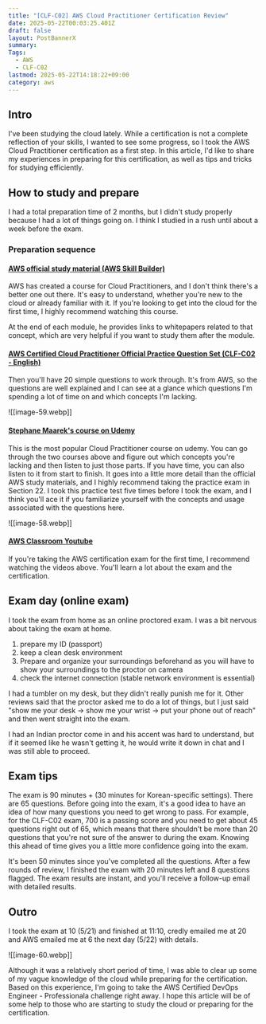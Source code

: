 ```yaml
---
title: "[CLF-C02] AWS Cloud Practitioner Certification Review"
date: 2025-05-22T00:03:25.401Z
draft: false
layout: PostBannerX
summary:
Tags:
  - AWS
  - CLF-C02
lastmod: 2025-05-22T14:18:22+09:00
category: aws
---
```


## Intro

I've been studying the cloud lately. While a certification is not a complete reflection of your skills, I wanted to see some progress, so I took the AWS Cloud Practitioner certification as a first step. In this article, I'd like to share my experiences in preparing for this certification, as well as tips and tricks for studying efficiently.

## How to study and prepare

I had a total preparation time of 2 months, but I didn't study properly because I had a lot of things going on. I think I studied in a rush until about a week before the exam.

### Preparation sequence

#### [AWS official study material (AWS Skill Builder)](https://explore.skillbuilder.aws/learn/courses/13522/aws-cloud-practitioner-essentials-hangug-eo)

AWS has created a course for Cloud Practitioners, and I don't think there's a better one out there. It's easy to understand, whether you're new to the cloud or already familiar with it. If you're looking to get into the cloud for the first time, I highly recommend watching this course.

At the end of each module, he provides links to whitepapers related to that concept, which are very helpful if you want to study them after the module.

#### [AWS Certified Cloud Practitioner Official Practice Question Set (CLF-C02 - English)](https://explore.skillbuilder.aws/learn/courses/16814/aws-certified-cloud-practitioner-official-practice-question-set-clf-c02-hangug-eo/lessons)

Then you'll have 20 simple questions to work through. It's from AWS, so the questions are well explained and I can see at a glance which questions I'm spending a lot of time on and which concepts I'm lacking.

![[image-59.webp]]

#### [Stephane Maarek's course on Udemy](https://www.udemy.com/course/aws-certified-cloud-practitioner-new/)

This is the most popular Cloud Practitioner course on udemy. You can go through the two courses above and figure out which concepts you're lacking and then listen to just those parts. If you have time, you can also listen to it from start to finish. It goes into a little more detail than the official AWS study materials, and I highly recommend taking the practice exam in Section 22. I took this practice test five times before I took the exam, and I think you'll ace it if you familiarize yourself with the concepts and usage associated with the questions here.

![[image-58.webp]]

#### [AWS Classroom Youtube](https://www.youtube.com/watch?v=T17iGqvYi6s)

If you're taking the AWS certification exam for the first time, I recommend watching the videos above. You'll learn a lot about the exam and the certification.

## Exam day (online exam)

I took the exam from home as an online proctored exam. I was a bit nervous about taking the exam at home.

1. prepare my ID (passport)
2. keep a clean desk environment
3. Prepare and organize your surroundings beforehand as you will have to show your surroundings to the proctor on camera
4. check the internet connection (stable network environment is essential)

I had a tumbler on my desk, but they didn't really punish me for it. Other reviews said that the proctor asked me to do a lot of things, but I just said "show me your desk -> show me your wrist -> put your phone out of reach" and then went straight into the exam.

I had an Indian proctor come in and his accent was hard to understand, but if it seemed like he wasn't getting it, he would write it down in chat and I was still able to proceed.

## Exam tips

The exam is 90 minutes + (30 minutes for Korean-specific settings). There are 65 questions. Before going into the exam, it's a good idea to have an idea of how many questions you need to get wrong to pass. For example, for the CLF-C02 exam, 700 is a passing score and you need to get about 45 questions right out of 65, which means that there shouldn't be more than 20 questions that you're not sure of the answer to during the exam. Knowing this ahead of time gives you a little more confidence going into the exam.

It's been 50 minutes since you've completed all the questions.
After a few rounds of review, I finished the exam with 20 minutes left and 8 questions flagged.
The exam results are instant, and you'll receive a follow-up email with detailed results.

## Outro

I took the exam at 10 (5/21) and finished at 11:10, credly emailed me at 20 and AWS emailed me at 6 the next day (5/22) with details.

![[image-60.webp]]

Although it was a relatively short period of time, I was able to clear up some of my vague knowledge of the cloud while preparing for the certification. Based on this experience, I'm going to take the AWS Certified DevOps Engineer - Professionala challenge right away.
I hope this article will be of some help to those who are starting to study the cloud or preparing for the certification.
